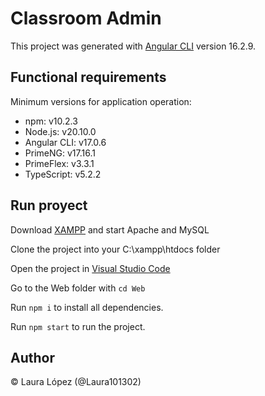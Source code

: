 # Classroom Admin

This project was generated with [Angular CLI](https://github.com/angular/angular-cli) version 16.2.9.

## Functional requirements

Minimum versions for application operation:

- npm: v10.2.3
- Node.js: v20.10.0
- Angular CLI: v17.0.6
- PrimeNG: v17.16.1
- PrimeFlex: v3.3.1
- TypeScript: v5.2.2

## Run proyect

Download [XAMPP](https://www.apachefriends.org/es/download.html) and start Apache and MySQL

Clone the project into your C:\xampp\htdocs folder

Open the project in [Visual Studio Code](https://code.visualstudio.com/Download)

Go to the Web folder with `cd Web`

Run `npm i` to install all dependencies.

Run `npm start` to run the project.

## Author

© Laura López (@Laura101302)

